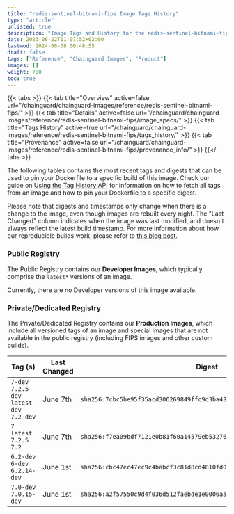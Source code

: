 ```yaml
---
title: "redis-sentinel-bitnami-fips Image Tags History"
type: "article"
unlisted: true
description: "Image Tags and History for the redis-sentinel-bitnami-fips Chainguard Image"
date: 2023-06-22T11:07:52+02:00
lastmod: 2024-06-08 00:48:55
draft: false
tags: ["Reference", "Chainguard Images", "Product"]
images: []
weight: 700
toc: true
---
```


{{< tabs >}}
{{< tab title="Overview" active=false url="/chainguard/chainguard-images/reference/redis-sentinel-bitnami-fips/" >}}
{{< tab title="Details" active=false url="/chainguard/chainguard-images/reference/redis-sentinel-bitnami-fips/image_specs/" >}}
{{< tab title="Tags History" active=true url="/chainguard/chainguard-images/reference/redis-sentinel-bitnami-fips/tags_history/" >}}
{{< tab title="Provenance" active=false url="/chainguard/chainguard-images/reference/redis-sentinel-bitnami-fips/provenance_info/" >}}
{{</ tabs >}}

The following tables contains the most recent tags and digests that can be used to pin your Dockerfile to a specific build of this image. Check our guide on [Using the Tag History API](/chainguard/chainguard-images/using-the-tag-history-api/) for information on how to fetch all tags from an image and how to pin your Dockerfile to a specific digest.

Please note that digests and timestamps only change when there is a change to the image, even though images are rebuilt every night. The "Last Changed" column indicates when the image was last modified, and doesn't always reflect the latest build timestamp. For more information about how our reproducible builds work, please refer to [this blog post](https://www.chainguard.dev/unchained/reproducing-chainguards-reproducible-image-builds).

### Public Registry
The Public Registry contains our **Developer Images**, which typically comprise the `latest*` versions of an image.

Currently, there are no Developer versions of this image available.

### Private/Dedicated Registry
The Private/Dedicated Registry contains our **Production Images**, which include all versioned tags of an image and special images that are not available in the public registry (including FIPS images and other custom builds).

| Tag (s)                                     | Last Changed | Digest                                                                    |
|---------------------------------------------|--------------|---------------------------------------------------------------------------|
|  `7-dev` `7.2.5-dev` `latest-dev` `7.2-dev` | June 7th     | `sha256:7cbc5be95f35acd306269849ffc9d3ba43eedceb5796e68320f2fc365be04291` |
|  `7` `latest` `7.2.5` `7.2`                 | June 7th     | `sha256:f7ea09bdf7121e0b81f60a14579eb53276a3707742210e2affc0aaf2f27fac34` |
|  `6.2-dev` `6-dev` `6.2.14-dev`             | June 1st     | `sha256:cbc47ec47ec9c4babcf3c81d8cd4810fd0b9e113fdd0f5af77c77289178f22ca` |
|  `7.0-dev` `7.0.15-dev`                     | June 1st     | `sha256:a2f57550c9d4f036d512faebde1e0006aa0864acb4b257d726baebe5b35eda76` |

